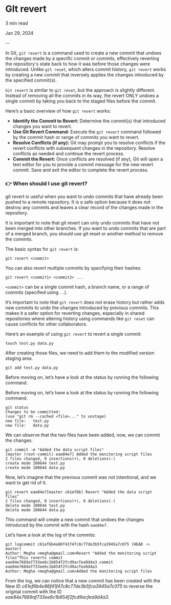 # GIt revert



3 min read

Jan 29, 2024

\--

In Git, `git revert` is a command used to create a new commit that undoes the changes made by a specific commit or commits, effectively reverting the repository's state back to how it was before those changes were introduced. Unlike `git reset`, which alters commit history, `git revert` works by creating a new commit that inversely applies the changes introduced by the specified commit(s).

`Git revert` is similar to `git reset`, but the approach is slightly different. Instead of removing all the commits in its way, the revert ONLY undoes a single commit by taking you back to the staged files before the commit.

Here’s a basic overview of how `git revert` works:

* **Identify the Commit to Revert:** Determine the commit(s) that introduced changes you want to revert.
* **Use Git Revert Command:** Execute the `git revert` command followed by the commit hash or range of commits you want to revert.
* **Resolve Conflicts (if any):** Git may prompt you to resolve conflicts if the revert conflicts with subsequent changes in the repository. Resolve conflicts as needed and continue the revert process.
* **Commit the Revert:** Once conflicts are resolved (if any), Git will open a text editor for you to provide a commit message for the new revert commit. Save and exit the editor to complete the revert process.

### 👉 When should I use git revert? <a href="#c396" id="c396"></a>

git revert is useful when you want to undo commits that have already been pushed to a remote repository. It is a safe option because it does not destroy any commits and leaves a clear record of the changes made in the repository.

It is important to note that git revert can only undo commits that have not been merged into other branches. If you want to undo commits that are part of a merged branch, you should use git reset or another method to remove the commits.

The basic syntax for `git revert` is:

```
git revert <commit>
```

You can also revert multiple commits by specifying their hashes:

```
git revert <commit1> <commit2> ...
```

`<commit>` can be a single commit hash, a branch name, or a range of commits (specified using `..`).

It’s important to note that `git revert` does not erase history but rather adds new commits to undo the changes introduced by previous commits. This makes it a safer option for reverting changes, especially in shared repositories where altering history using commands like `git reset` can cause conflicts for other collaborators.

Here’s an example of using `git revert` to revert a single commit:

```
touch test.py data.py
```

After creating those files, we need to add them to the modified version staging area.

```
git add test.py data.py
```

Before moving on, let’s have a look at the status by running the following command.

Before moving on, let’s have a look at the status by running the following command.

```
git status
Changes to be committed:
(use "git rm --cached <file>..." to unstage)
new file:   test.py
new file:   data.py
```

We can observe that the two files have been added, now, we can commit the changes.

```
git commit -m "Added the data script files"
[master (root-commit) eae84e7] Added the monitoring script files
2 files changed, 0 insertions(+), 0 deletions(-)
create mode 100644 test.py
create mode 100644 data.py
```

Now, let’s imagine that the previous commit was not intentional, and we want to get rid of it.

```
git revert eae84e7[master c61ef6b] Revert "Added the data script files"
2 files changed, 0 insertions(+), 0 deletions(-)
delete mode 100644 test.py
delete mode 100644 data.py
```

This command will create a new commit that undoes the changes introduced by the commit with the hash `eae84e7`.

Let’s have a look at the log of the commits:

```
git logcommit c61ef6b4e86f41f47c8c77de3b5fca3945a7c075 (HEAD -> master)
Author: Megha <megha@gmail.com>Revert "Added the monitoring script files"This reverts commit eae84e7669af733ee6c1b854f2fcd9acfea9d4a3.commit eae84e7669af733ee6c1b854f2fcd9acfea9d4a3
Author: Megha <megha@gmail.com>Added the monitoring script files
```

From the log, we can notice that a new commit has been created with the New ID _c61ef6b4e86f41f47c8c77de3b5fca3945a7c075_ to reverse the original commit with the ID _eae84e7669af733ee6c1b854f2fcd9acfea9d4a3_.
